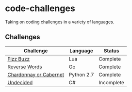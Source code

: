 # code-challenges
Taking on coding challenges in a variety of languages.
## Challenges
Challenge | Language | Status
----------|----------|--------
[Fizz Buzz](https://www.codeeval.com/open_challenges/1/) | Lua | Complete 
[Reverse Words](https://www.codeeval.com/open_challenges/8/) | Go | Complete
[Chardonnay or Cabernet](https://www.codeeval.com/open_challenges/211/) | Python 2.7 | Complete
[Undecided](https://www.codeeval.com/open_challenges//) | C# | Incomplete
